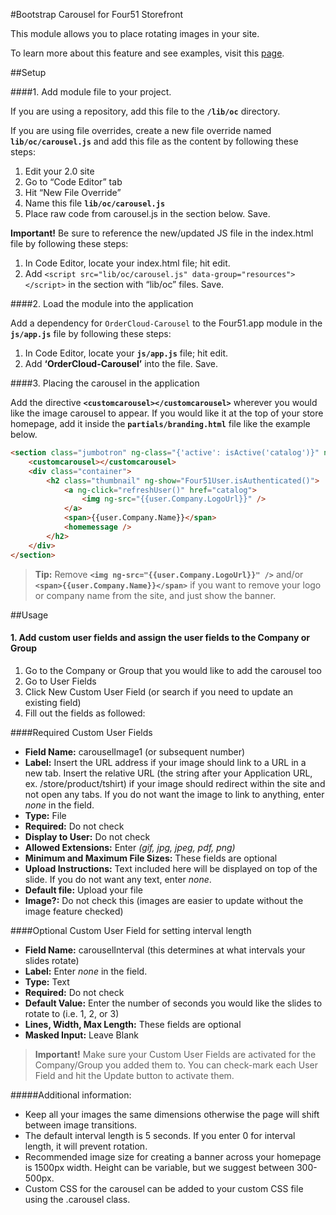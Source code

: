#Bootstrap Carousel for Four51 Storefront 

This module allows you to place rotating images in your site. 

To learn more about this feature and see examples, visit this [page](https://volition.four51ordercloud.com/store/product/BootstrapCarousel).

##Setup

####1. Add module file to your project.

If you are using a repository, add this file to the **`/lib/oc`** directory.

If you are using file overrides, create a new file override named **`lib/oc/carousel.js`** and add this file as the content by following these steps:

1. Edit your 2.0 site
2. Go to “Code Editor” tab
3. Hit “New File Override”
4. Name this file **`lib/oc/carousel.js`**
5. Place raw code from carousel.js in the section below. Save.

**Important!** Be sure to reference the new/updated JS file in the index.html file by following these steps:

1. In Code Editor, locate your index.html file; hit edit.
2. Add `<script src="lib/oc/carousel.js" data-group="resources"></script>` in the section with “lib/oc” files. Save.

####2. Load the module into the application

Add a dependency for `OrderCloud-Carousel` to the Four51.app module in the **`js/app.js`** file by following these steps:

1. In Code Editor, locate your **`js/app.js`** file; hit edit.
2. Add **‘OrderCloud-Carousel’** into the file. Save.

####3. Placing the carousel in the application

Add the directive  **`<customcarousel></customcarousel>`** wherever you would like the image carousel to appear. If you would like it at the top of your store homepage, add it inside the **`partials/branding.html`**  file like the example below.
```html
<section class="jumbotron" ng-class="{'active': isActive('catalog')}" ng-show="user.Company.LogoUrl">
    <customcarousel></customcarousel>
    <div class="container">
        <h2 class="thumbnail" ng-show="Four51User.isAuthenticated()">
            <a ng-click="refreshUser()" href="catalog">
	            <img ng-src="{{user.Company.LogoUrl}}" />
            </a>
            <span>{{user.Company.Name}}</span>
            <homemessage />
        </h2>
    </div>
</section>
```

> **Tip:** Remove **`<img ng-src="{{user.Company.LogoUrl}}" />`** and/or **`<span>{{user.Company.Name}}</span>`**  if you want to remove your logo or company name from the site, and just show the banner. 

##Usage

#### 1. Add custom user fields and assign the user fields to the Company or Group

 1. Go to the Company or Group that you would like to add the carousel too
 2. Go to User Fields
 3. Click New Custom User Field (or search if you need to update an existing field)
 4. Fill out the fields as followed:

####Required Custom User Fields
- **Field Name:** carouselImage1 (or subsequent number)
- **Label:** Insert the URL address if your image should link to a URL in a new tab.  Insert the relative URL (the string after your Application URL, ex. /store/product/tshirt) if your image should redirect within the site and not open any tabs. If you do not want the image to link to anything, enter _none_ in the field.
- **Type:** File
- **Required:** Do not check
- **Display to User:** Do not check
- **Allowed Extensions:** Enter _(gif, jpg, jpeg, pdf, png)_
- **Minimum and Maximum File Sizes:** These fields are optional
- **Upload Instructions:** Text included here will be displayed on top of the slide. If you do not want any text, enter _none_. 
- **Default file:** Upload your file
- **Image?:** Do not check this (images are easier to update without the image feature checked)

####Optional Custom User Field for setting interval length
- **Field Name:** carouselInterval  (this determines at what intervals your slides rotate)
- **Label:** Enter _none_ in the field.
- **Type:** Text
- **Required:** Do not check
- **Default Value:** Enter the number of seconds you would like the slides to rotate to (i.e. 1, 2, or 3)
- **Lines, Width, Max Length:** These fields are optional
- **Masked Input:** Leave Blank

>**Important!** Make sure your Custom User Fields are activated for the Company/Group you added them to.  You can check-mark each User Field and hit the Update button to activate them.  



#####Additional information:

  - Keep all your images the same dimensions otherwise the page will shift between image transitions.
  - The default interval length is 5 seconds.  If you enter 0 for interval length, it will prevent rotation. 
  - Recommended image size for creating a banner across your homepage is 1500px width.  Height can be variable, but we suggest between 300-500px. 
  - Custom CSS for the carousel can be added to your custom CSS file using the .carousel class.
